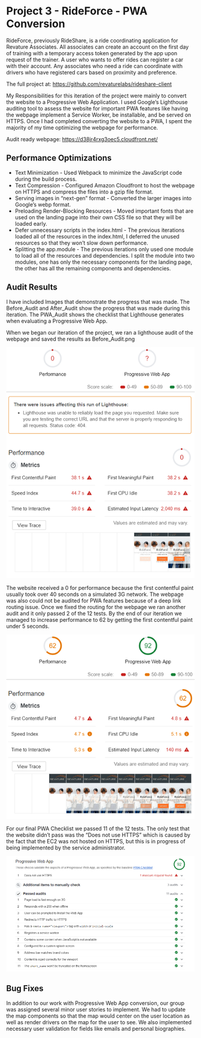 # Project 3 - RideForce - PWA Conversion
RideForce, previously RideShare, is a ride coordinating application for Revature Associates. All associates can create an account on the first day of training with a temporary access token generated by the app upon request of the trainer. A user who wants to offer rides can register a car with their account. Any associates who need a ride can coordinate with drivers who have registered cars based on proximity and preference.

The full project at: https://github.com/revaturelabs/rideshare-client 

My Responsibilities for this iteration of the project were mainly to convert the website to a Progressive Web Application. I used Google’s Lighthouse auditing tool to assess the website for important PWA features like having the webpage implement a Service Worker, be installable, and be served on HTTPS. Once I had completed converting the website to a PWA, I spent the majority of my time optimizing the webpage for performance.

Audit ready webpage: https://d38jr4rxg3oec5.cloudfront.net/

## Performance Optimizations
 * Text Minimization - Used Webpack to minimize the JavaScript code during the build process.
 * Text Compression - Configured Amazon Cloudfront to host the webpage on HTTPS and compress the files into a gzip file format.
 * Serving images in “next-gen” format - Converted the larger images into Google’s webp format.
 * Preloading Render-Blocking Resources - Moved important fonts that are used on the landing page into their own CSS file so that they will be loaded early.
 * Defer unnecessary scripts in the index.html - The previous iterations loaded all of the resources in the index.html, I deferred the unused resources so that they won’t slow down performance.
 * Splitting the app.module - The previous iterations only used one module to load all of the resources and dependencies. I split the module into two modules, one has only the necessary components for the landing page, the other has all the remaining components and dependencies. 
## Audit Results
I have included Images that demonstrate the progress that was made. The Before_Audit and After_Audit show the progress that was made during this iteration. The PWA_Audit shows the checklist that Lighthouse generates when evaluating a Progressive Web App. 

When we began our iteration of the project, we ran a lighthouse audit of the webpage and saved the results as Before_Audit.png

![alt text]( https://github.com/revature-associate-code-samples/code-samples-for-Kien-Chin/blob/master/Project-3/Before_Audit.png)

The website received a 0 for performance because the first contentful paint usually took over 40 seconds on a simulated 3G network. The webpage was also could not be audited for PWA features because of a deep link routing issue. Once we fixed the routing for the webpage we ran another audit and it only passed 2 of the 12 tests.
By the end of our iteration we managed to increase performance to 62 by getting the first contentful paint under 5 seconds.

![alt text]( https://github.com/revature-associate-code-samples/code-samples-for-Kien-Chin/blob/master/Project-3/After_Audit.png)

For our final PWA Checklist we passed 11 of the 12 tests. The only test that the website didn’t pass was the “Does not use HTTPS” which is caused by the fact that the EC2 was not hosted on HTTPS, but this is in progress of being implemented by the service administrator.

![alt text]( https://github.com/revature-associate-code-samples/code-samples-for-Kien-Chin/blob/master/Project-3/PWA_Audit.png)
## Bug Fixes
In addition to our work with Progressive Web App conversion, our group was assigned several minor user stories to implement. We had to update the map components so that the map would center on the user location as well as render drivers on the map for the user to see. We also implemented necessary user validation for fields like emails and personal biographies.


